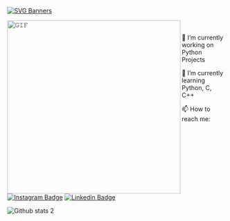 
[![SVG Banners](https://svg-banners.vercel.app/api?type=origin&text1=Merhaba%20👋%20Ben%20Mustafa%20Tekfidan&width=1200&height=300)](https://github.com/Akshay090/svg-banners)


<a target="_blank"><img align="left" height="400" width="400" alt="𝙶𝙸𝙵" src="https://github.com/JayantGoel001/JayantGoel001/blob/master/GIF/github.gif"></a>
<br/>


🔭 I’m currently working on Python Projects 

🌱 I’m currently learning Python, C, C++

📫 How to reach me: 
[![Instagram Badge](https://img.shields.io/badge/-Instagram-C13584?style=flat-quare&labelColor=C13584&logo=instagram&logoColor=white&link=link)](instagram.com/mtekfidan13/)
[![Linkedin Badge](https://img.shields.io/badge/LinkedIn-0077B5?style=for-the-badge&logo=linkedin&logoColor=white)](https://www.linkedin.com/in/mustafatekfidan) 

![Github stats 2](https://github-readme-stats.vercel.app/api?username=mtekfidan13&show_icons=true&theme=radical)



